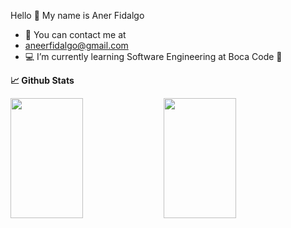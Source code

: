 Hello 👋 My name is Aner Fidalgo
- 📧 You can contact me at
- aneerfidalgo@gmail.com
- 💻 I’m currently learning Software Engineering at Boca Code 🏢

**📈 Github Stats**

<p>
  <img align="left" src="https://github-readme-stats.vercel.app/api?username=aneerfidalgo&layout=compact&hide_border=true&show_icons=true&theme=react"   width="48%" height="192px"/>

  <img src="https://github-readme-stats.vercel.app/api/top-langs/?username=aneerfidalgo&langs_count=8&layout=compact&theme=react&hide_border=true&icon_color=F8D866&hide=Jupyter%20Notebook"  width="48%" height="192px"/>
</p>
